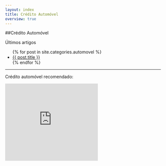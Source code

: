 ```yaml
---
layout: index
title: Crédito Automóvel
overview: true
---
```


##Crédito Automóvel

<span class="latest-article">Últimos artigos</span>

<ul class="index">
  {% for post in site.categories.automovel %}
    <li><a href="{{ post.url }}">{{ post.title }}</a></li>
  {% endfor %}
</ul>

<hr/>

<span class="latest-article">Crédito automóvel recomendado:</span>
<div class="sponsor">
  <iframe src="http://action.metaffiliation.com/trk.php?maff=N499BF4C321197" width="300" height="250" frameborder="0" scrolling="no"></iframe>
</div>
